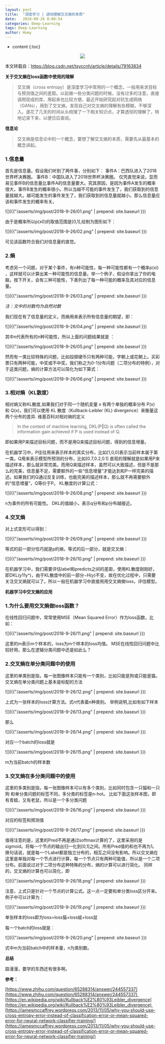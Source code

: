 ```yaml
---
layout: post
title:  "深度学习 | 透彻理解交叉熵的本质"
date:   2018-09-26 8:00:54
categories: Deep-Learning
tags: Deep-Learning
author: Humy
---
```

* content
{:toc}

<center class>
    <img src="{{ "/asserts/img/cover/03.jpg" | prepend: site.baseurl }}"/>
</center>




本文转载自：https://blog.csdn.net/tsyccnh/article/details/79163834

**关于交叉熵在loss函数中使用的理解**

>交叉熵（cross entropy）是深度学习中常用的一个概念，一般用来求目标与预测值之间的差距。以前做一些分类问题的时候，没有过多的注意，直接调用现成的库，用起来也比较方便。最近开始研究起对抗生成网络（GANs），用到了交叉熵，发现自己对交叉熵的理解有些模糊，不够深入。遂花了几天的时间从头梳理了一下相关知识点，才算透彻的理解了，特地记录下来，以便日后查阅。

**信息论**

>交叉熵是信息论中的一个概念，要想了解交叉熵的本质，需要先从最基本的概念讲起。

### 1.信息量

首先是信息量。假设我们听到了两件事，分别如下：
事件A：巴西队进入了2018世界杯决赛圈。
事件B：中国队进入了2018世界杯决赛圈。
仅凭直觉来说，显而易见事件B的信息量比事件A的信息量要大。究其原因，是因为事件A发生的概率很大，事件B发生的概率很小。所以当越不可能的事件发生了，我们获取到的信息量就越大。越可能发生的事件发生了，我们获取到的信息量就越小。那么信息量应该和事件发生的概率有关。

![]({{"/asserts/img/post/2018-9-26/01.png" | prepend: site.baseurl }})

由于是概率所以p(x0)的取值范围是[0,1],绘制为图形如下：

![]({{"/asserts/img/post/2018-9-26/02.png" | prepend: site.baseurl }})

可见该函数符合我们对信息量的直觉。

### 2.熵

考虑另一个问题，对于某个事件，有n种可能性，每一种可能性都有一个概率p(xi) ，这样就可以计算出某一种可能性的信息量。举一个例子，假设你拿出了你的电脑，按下开关，会有三种可能性，下表列出了每一种可能的概率及其对应的信息量。

![]({{"/asserts/img/post/2018-9-26/03.png" | prepend: site.baseurl }})

*注：文中的对数均为自然对数*

我们现在有了信息量的定义，而熵用来表示所有信息量的期望，即：

![]({{"/asserts/img/post/2018-9-26/04.png" | prepend: site.baseurl }})

其中n代表所有的n种可能性，所以上面的问题结果就是 ：

![]({{"/asserts/img/post/2018-9-26/05.png" | prepend: site.baseurl }})

然而有一类比较特殊的问题，比如投掷硬币只有两种可能，字朝上或花朝上。买彩票只有两种可能，中奖或不中奖。我们称之为0-1分布问题（二项分布的特例），对于这类问题，熵的计算方法可以简化为如下算式：

![]({{"/asserts/img/post/2018-9-26/06.png" | prepend: site.baseurl }})

### 3.相对熵（KL散度）

相对熵又称KL散度,如果我们对于同一个随机变量 x 有两个单独的概率分布 P(x) 和 Q(x)，我们可以使用 KL 散度（Kullback-Leibler (KL) divergence）来衡量这两个分布的差异.
维基百科对相对熵的定义

>In the context of machine learning, DKL(P‖Q) is often called the information gain achieved if P is used instead of Q.

即如果用P来描述目标问题，而不是用Q来描述目标问题，得到的信息增量。

在机器学习中，P往往用来表示样本的真实分布，比如[1,0,0]表示当前样本属于第一类。Q用来表示模型所预测的分布，比如[0.7,0.2,0.1]
直观的理解就是如果用P来描述样本，那么就非常完美。而用Q来描述样本，虽然可以大致描述，但是不是那么的完美，信息量不足，需要额外的一些“信息增量”才能达到和P一样完美的描述。如果我们的Q通过反复训练，也能完美的描述样本，那么就不再需要额外的“信息增量”，Q等价于P。
KL散度的计算公式：

![]({{"/asserts/img/post/2018-9-26/08.png" | prepend: site.baseurl }})

n为事件的所有可能性。
DKL的值越小，表示q分布和p分布越接近。

### 4.交叉熵

对上式变形可以得到：

![]({{"/asserts/img/post/2018-9-26/09.png" | prepend: site.baseurl }})

等式的前一部分恰巧就是p的熵，等式的后一部分，就是交叉熵：

![]({{"/asserts/img/post/2018-9-26/10.png" | prepend: site.baseurl }})

在机器学习中，我们需要评估label和predicts之间的差距，使用KL散度刚刚好，即DKL(y11y^)，由于KL散度中的前一部分−H(y)不变，故在优化过程中，只需要关注交叉熵就可以了。所以一般在机器学习中直接用用交叉熵做loss，评估模型。

**机器学习中交叉熵的应用**

### 1.为什么要用交叉熵做loss函数？

在线性回归问题中，常常使用MSE（Mean Squared Error）作为loss函数，比如：

![]({{"/asserts/img/post/2018-9-26/11.png" | prepend: site.baseurl }})

这里的m表示m个样本的，loss为m个样本的loss均值。
MSE在线性回归问题中比较好用，那么在逻辑分类问题中还是如此么？

### 2.交叉熵在单分类问题中的使用

这里的单类别是指，每一张图像样本只能有一个类别，比如只能是狗或只能是猫。
交叉熵在单分类问题上基本是标配的方法

![]({{"/asserts/img/post/2018-9-26/12.png" | prepend: site.baseurl }})

上式为一张样本的loss计算方法。式n代表着n种类别。
举例说明,比如有如下样本

![]({{"/asserts/img/post/2018-9-26/13.png" | prepend: site.baseurl }})

那么

![]({{"/asserts/img/post/2018-9-26/14.png" | prepend: site.baseurl }})

对应一个batch的loss就是

![]({{"/asserts/img/post/2018-9-26/15.png" | prepend: site.baseurl }})

m为当前batch的样本数

### 3.交叉熵在多分类问题中的使用

这里的多类别是指，每一张图像样本可以有多个类别，比如同时包含一只猫和一只狗
和单分类问题的标签不同，多分类的标签是n-hot。
比如下面这张样本图，即有青蛙，又有老鼠，所以是一个多分类问题

![]({{"/asserts/img/post/2018-9-26/16.png" | prepend: site.baseurl }})

对应的标签和预测值

![]({{"/asserts/img/post/2018-9-26/17.png" | prepend: site.baseurl }})

值得注意的是，这里的Pred不再是通过softmax计算的了，这里采用的是sigmoid。将每一个节点的输出归一化到[0,1]之间。所有Pred值的和也不再为1。换句话说，就是每一个Label都是独立分布的，相互之间没有影响。所以交叉熵在这里是单独对每一个节点进行计算，每一个节点只有两种可能值，所以是一个二项分布。前面说过对于二项分布这种特殊的分布，熵的计算可以进行简化。
同样的，交叉熵的计算也可以简化，即

![]({{"/asserts/img/post/2018-9-26/18.png" | prepend: site.baseurl }})

注意，上式只是针对一个节点的计算公式。这一点一定要和单分类loss区分开来。
例子中可以计算为：

![]({{"/asserts/img/post/2018-9-26/19.png" | prepend: site.baseurl }})

单张样本的loss即为loss=loss猫+loss蛙+loss鼠

每一个batch的loss就是：

![]({{"/asserts/img/post/2018-9-26/20.png" | prepend: site.baseurl }})

式中m为当前batch中的样本量，n为类别数。

**总结**

路漫漫，要学的东西还有很多啊。

**参考：**

[https://www.zhihu.com/question/65288314/answer/244557337](https://www.zhihu.com/question/65288314/answer/244557337) 
[https://en.wikipedia.org/wiki/Kullback%E2%80%93Leibler_divergence](https://en.wikipedia.org/wiki/Kullback%E2%80%93Leibler_divergence) 
[https://jamesmccaffrey.wordpress.com/2013/11/05/why-you-should-use-cross-entropy-error-instead-of-classification-error-or-mean-squared-error-for-neural-network-classifier-training/](https://jamesmccaffrey.wordpress.com/2013/11/05/why-you-should-use-cross-entropy-error-instead-of-classification-error-or-mean-squared-error-for-neural-network-classifier-training/)

